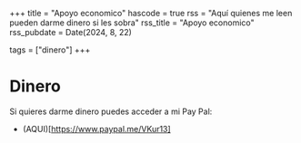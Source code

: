+++
title = "Apoyo economico"
hascode = true
rss = "Aquí quienes me leen pueden darme dinero si les sobra"
rss_title = "Apoyo economico"
rss_pubdate = Date(2024, 8, 22)

tags = ["dinero"]
+++

# Dinero

Si quieres darme dinero puedes acceder a mi Pay Pal:

* (AQUI)[https://www.paypal.me/VKur13]